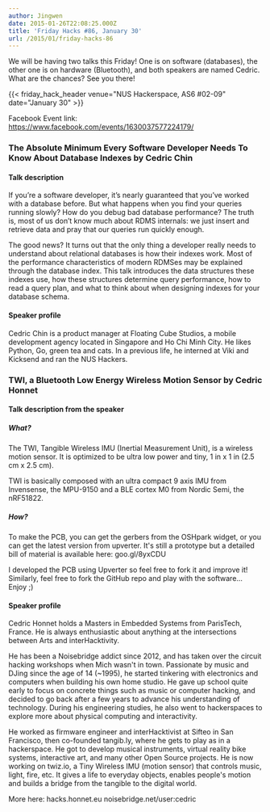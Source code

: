 ```yaml
---
author: Jingwen
date: 2015-01-26T22:08:25.000Z
title: 'Friday Hacks #86, January 30'
url: /2015/01/friday-hacks-86
---
```


We will be having two talks this Friday! One is on software (databases), the
other one is on hardware (Bluetooth), and both speakers are named Cedric. What
are the chances? See you there!

{{< friday_hack_header venue="NUS Hackerspace, AS6 #02-09" date="January 30" >}}

Facebook Event link: https://www.facebook.com/events/1630037577224179/

### The Absolute Minimum Every Software Developer Needs To Know About Database Indexes by Cedric Chin

#### Talk description

If you’re a software developer, it’s nearly guaranteed that you’ve worked with a database before. But what happens when you find your queries running slowly? How do you debug bad database performance? The truth is, most of us don’t know much about RDMS internals: we just insert and retrieve data and pray that our queries run quickly enough.

The good news? It turns out that the only thing a developer really needs to understand about relational databases is how their indexes work. Most of the performance characteristics of modern RDMSes may be explained through the database index. This talk introduces the data structures these indexes use, how these structures determine query performance, how to read a query plan, and what to think about when designing indexes for your database schema.

#### Speaker profile

Cedric Chin is a product manager at Floating Cube Studios, a mobile development agency located in Singapore and Ho Chi Minh City. He likes Python, Go, green tea and cats. In a previous life, he interned at Viki and Kicksend and ran the NUS Hackers.

### TWI, a Bluetooth Low Energy Wireless Motion Sensor by Cedric Honnet

#### Talk description from the speaker

##### What?

The TWI, Tangible Wireless IMU (Inertial Measurement Unit), is a wireless motion sensor. It is optimized to be ultra low power and tiny, 1 in x 1 in (2.5 cm x 2.5 cm).

TWI is basically composed with an ultra compact 9 axis IMU from Invensense, the MPU-9150 and a BLE cortex M0 from Nordic Semi, the nRF51822.

##### How?
To make the PCB, you can get the gerbers from the OSHpark widget, or you can get the latest version from upverter. It's still a prototype but a detailed bill of material is available here: goo.gl/8yxCDU

I developed the PCB using Upverter so feel free to fork it and improve it! Similarly, feel free to fork the GitHub repo and play with the software...
Enjoy ;)


#### Speaker profile

Cedric Honnet holds a Masters in Embedded Systems from ParisTech, France. He is always enthusiastic about anything at the intersections between Arts and interHacktivity.

He has been a Noisebridge addict since 2012, and has taken over the circuit hacking workshops when Mich wasn't in town. Passionate by music and DJing since the age of 14 (~1995), he started tinkering with electronics and computers when building his own home studio. He gave up school quite early to focus on concrete things such as music or computer hacking, and decided to go back after a few years to advance his understanding of technology. During his engineering studies, he also went to hackerspaces to explore more about physical computing and interactivity.

He worked as firmware engineer and interHacktivist at Sifteo in San Francisco, then co-founded tangib.ly, where he gets to play as in a hackerspace. He got to develop musical instruments, virtual reality bike systems, interactive art, and many other Open Source projects.
He is now working on twiz.io, a Tiny Wireless IMU (motion sensor) that controls music, light, fire, etc. It gives a life to everyday objects, enables people's motion and builds a bridge from the tangible to the digital world.

More here:
hacks.honnet.eu
noisebridge.net/user:cedric
